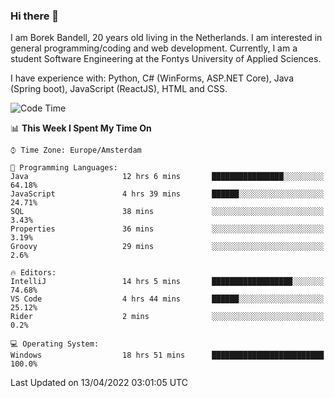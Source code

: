 ### Hi there 👋

I am Borek Bandell, 20 years old living in the Netherlands. I am interested in general programming/coding and web development. Currently, I am a student Software Engineering at the Fontys University of Applied Sciences.

I have experience with: Python, C# (WinForms, ASP.NET Core), Java (Spring boot), JavaScript (ReactJS), HTML and CSS.

<!--START_SECTION:waka-->
![Code Time](http://img.shields.io/badge/Code%20Time-77%20hrs-blue)

📊 **This Week I Spent My Time On** 

```text
⌚︎ Time Zone: Europe/Amsterdam

💬 Programming Languages: 
Java                     12 hrs 6 mins       ████████████████░░░░░░░░░   64.18% 
JavaScript               4 hrs 39 mins       ██████░░░░░░░░░░░░░░░░░░░   24.71% 
SQL                      38 mins             ░░░░░░░░░░░░░░░░░░░░░░░░░   3.43% 
Properties               36 mins             ░░░░░░░░░░░░░░░░░░░░░░░░░   3.19% 
Groovy                   29 mins             ░░░░░░░░░░░░░░░░░░░░░░░░░   2.6%

🔥 Editors: 
IntelliJ                 14 hrs 5 mins       ██████████████████░░░░░░░   74.68% 
VS Code                  4 hrs 44 mins       ██████░░░░░░░░░░░░░░░░░░░   25.12% 
Rider                    2 mins              ░░░░░░░░░░░░░░░░░░░░░░░░░   0.2%

💻 Operating System: 
Windows                  18 hrs 51 mins      █████████████████████████   100.0%

```


 Last Updated on 13/04/2022 03:01:05 UTC
<!--END_SECTION:waka-->

<!--**tcBorek2002/tcBorek2002** is a ✨ _special_ ✨ repository because its `README.md` (this file) appears on your GitHub profile.

Here are some ideas to get you started:

- 🔭 I’m currently working on ...
- 🌱 I’m currently learning ...
- 👯 I’m looking to collaborate on ...
- 🤔 I’m looking for help with ...
- 💬 Ask me about ...
- 📫 How to reach me: ...
- 😄 Pronouns: ...
- ⚡ Fun fact: ...
-->
